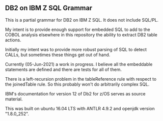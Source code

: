 ## DB2 on IBM Z SQL Grammar

This is a partial grammar for DB2 on IBM Z SQL.  It does not include SQL/PL.

My intent is to provide enough support for embedded SQL to add to the COBOL analysis elsewhere in this repository the ability to extract DB2 table actions.

Initially my intent was to provide more robust parsing of SQL to detect CALLs, but sometimes these things get out of hand.

Currently (05-Jun-2021) a work in progress.  I believe all the embeddable statements are defined and there are tests for all of them.

There is a left-recursion problem in the tableReference rule with respect to the joinedTable rule.  So this probably won't do arbitrarily complex SQL.

IBM's documentation for version 12 of Db2 for z/OS serves as source material.

This was built on ubuntu 16.04 LTS with ANTLR 4.9.2 and openjdk version "1.8.0_252".


